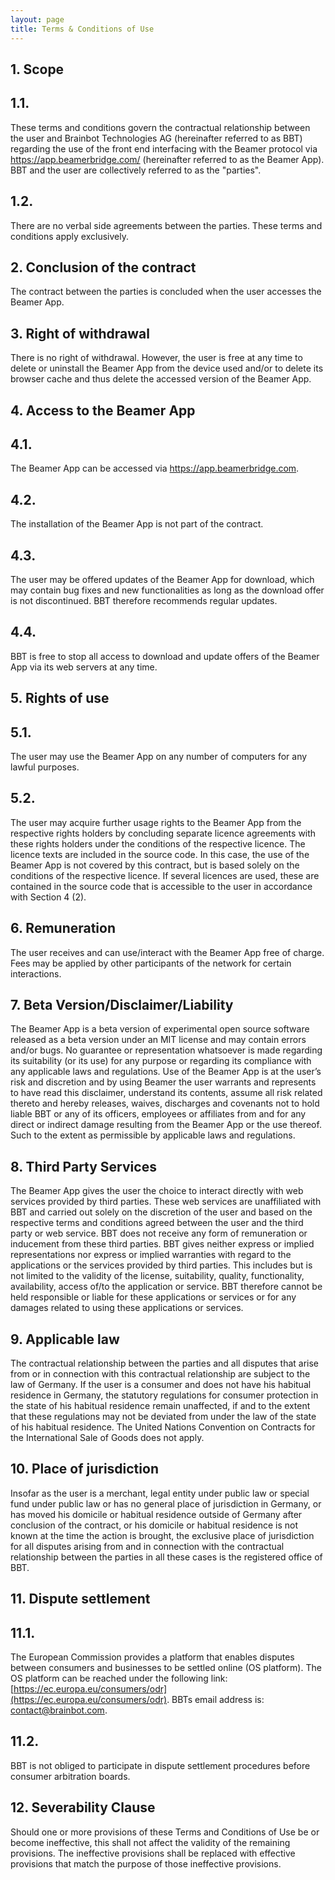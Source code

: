 ```yaml
---
layout: page
title: Terms & Conditions of Use
---
```


## 1. Scope

## 1.1.

These terms and conditions govern the contractual relationship between the user and Brainbot Technologies AG (hereinafter referred to as BBT) regarding the use of the front end interfacing with the Beamer protocol via https://app.beamerbridge.com/ (hereinafter referred to as the Beamer App). BBT and the user are collectively referred to as the "parties".

## 1.2.

There are no verbal side agreements between the parties. These terms and conditions apply exclusively.

## 2. Conclusion of the contract

The contract between the parties is concluded when the user accesses the Beamer App.

## 3. Right of withdrawal

There is no right of withdrawal. However, the user is free at any time to delete or uninstall the Beamer App from the device used and/or to delete its browser cache and thus delete the accessed version of the Beamer App.

## 4. Access to the Beamer App

## 4.1.

The Beamer App can be accessed via https://app.beamerbridge.com.

## 4.2.

The installation of the Beamer App is not part of the contract.

## 4.3.

The user may be offered updates of the Beamer App for download, which may contain bug fixes and new functionalities as long as the download offer is not discontinued. BBT therefore recommends regular updates.

## 4.4.

BBT is free to stop all access to download and update offers of the Beamer App via its web servers at any time.

## 5. Rights of use

## 5.1.

The user may use the Beamer App on any number of computers for any lawful purposes.

## 5.2.

The user may acquire further usage rights to the Beamer App from the respective rights holders by concluding separate licence agreements with these rights holders under the conditions of the respective licence. The licence texts are included in the source code. In this case, the use of the Beamer App is not covered by this contract, but is based solely on the conditions of the respective licence. If several licences are used, these are contained in the source code that is accessible to the user in accordance with Section 4 (2).

## 6. Remuneration

The user receives and can use/interact with the Beamer App free of charge. Fees may be applied by other participants of the network for certain interactions.

## 7. Beta Version/Disclaimer/Liability

The Beamer App is a beta version of experimental open source software released as a beta version under an MIT license and may contain errors and/or bugs. No guarantee or representation whatsoever is made regarding its suitability (or its use) for any purpose or regarding its compliance with any applicable laws and regulations. Use of the Beamer App is at the user’s risk and discretion and by using Beamer the user warrants and represents to have read this disclaimer, understand its contents, assume all risk related thereto and hereby releases, waives, discharges and covenants not to hold liable BBT or any of its officers, employees or affiliates from and for any direct or indirect damage resulting from the Beamer App or the use thereof. Such to the extent as permissible by applicable laws and regulations.

## 8. Third Party Services

The Beamer App gives the user the choice to interact directly with web services provided by third parties. These web services are unaffiliated with BBT and carried out solely on the discretion of the user and based on the respective terms and conditions agreed between the user and the third party or web service. BBT does not receive any form of remuneration or inducement from these third parties. BBT gives neither express or implied representations nor express or implied warranties with regard to the applications or the services provided by third parties. This includes but is not limited to the validity of the license, suitability, quality, functionality, availability, access of/to the application or service. BBT therefore cannot be held responsible or liable for these applications or services or for any damages related to using these applications or services.

## 9. Applicable law

The contractual relationship between the parties and all disputes that arise from or in connection with this contractual relationship are subject to the law of Germany. If the user is a consumer and does not have his habitual residence in Germany, the statutory regulations for consumer protection in the state of his habitual residence remain unaffected, if and to the extent that these regulations may not be deviated from under the law of the state of his habitual residence. The United Nations Convention on Contracts for the International Sale of Goods does not apply.

## 10. Place of jurisdiction

Insofar as the user is a merchant, legal entity under public law or special fund under public law or has no general place of jurisdiction in Germany, or has moved his domicile or habitual residence outside of Germany after conclusion of the contract, or his domicile or habitual residence is not known at the time the action is brought, the exclusive place of jurisdiction for all disputes arising from and in connection with the contractual relationship between the parties in all these cases is the registered office of BBT.

## 11. Dispute settlement

## 11.1.

The European Commission provides a platform that enables disputes between consumers and businesses to be settled online (OS platform). The OS platform can be reached under the following link: [https://ec.europa.eu/consumers/odr](https://ec.europa.eu/consumers/odr). BBTs email address is: [contact@brainbot.com](mailto:contact@brainbot.com).

## 11.2.

BBT is not obliged to participate in dispute settlement procedures before consumer arbitration boards.

## 12. Severability Clause

Should one or more provisions of these Terms and Conditions of Use be or become ineffective, this shall not affect the validity of the remaining provisions. The ineffective provisions shall be replaced with effective provisions that match the purpose of those ineffective provisions.